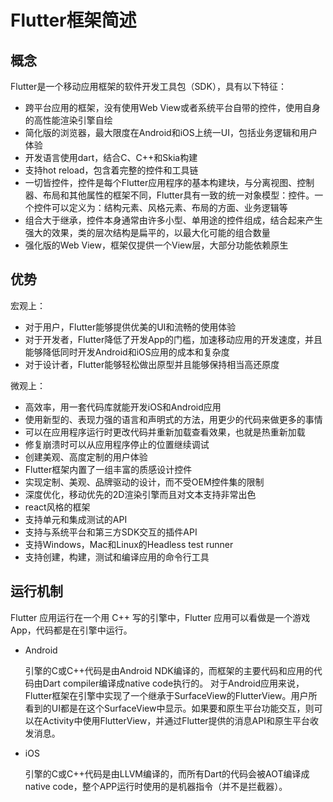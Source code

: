 # Flutter框架简述  
## 概念

Flutter是一个移动应用框架的软件开发工具包（SDK），具有以下特征：

- 跨平台应用的框架，没有使用Web View或者系统平台自带的控件，使用自身的高性能渲染引擎自绘
- 简化版的浏览器，最大限度在Android和iOS上统一UI，包括业务逻辑和用户体验
- 开发语言使用dart，结合C、C++和Skia构建
- 支持hot reload，包含着完整的控件和工具链
- 一切皆控件，控件是每个Flutter应用程序的基本构建块，与分离视图、控制器、布局和其他属性的框架不同，Flutter具有一致的统一对象模型：控件。一个控件可以定义为：结构元素、风格元素、布局的方面、业务逻辑等
- 组合大于继承，控件本身通常由许多小型、单用途的控件组成，结合起来产生强大的效果，类的层次结构是扁平的，以最大化可能的组合数量
- 强化版的Web View，框架仅提供一个View层，大部分功能依赖原生

## 优势

宏观上：

- 对于用户，Flutter能够提供优美的UI和流畅的使用体验
- 对于开发者，Flutter降低了开发App的门槛，加速移动应用的开发速度，并且能够降低同时开发Android和iOS应用的成本和复杂度
- 对于设计者，Flutter能够轻松做出原型并且能够保持相当高还原度

微观上：

- 高效率，用一套代码库就能开发iOS和Android应用
- 使用新型的、表现力强的语言和声明式的方法，用更少的代码来做更多的事情
- 可以在应用程序运行时更改代码并重新加载查看效果，也就是热重新加载
- 修复崩溃时可以从应用程序停止的位置继续调试
- 创建美观、高度定制的用户体验
- Flutter框架内置了一组丰富的质感设计控件
- 实现定制、美观、品牌驱动的设计，而不受OEM控件集的限制
- 深度优化，移动优先的2D渲染引擎而且对文本支持非常出色
- react风格的框架
- 支持单元和集成测试的API
- 支持与系统平台和第三方SDK交互的插件API
- 支持Windows，Mac和Linux的Headless test runner
- 支持创建，构建，测试和编译应用的命令行工具

## 运行机制

Flutter 应用运行在一个用 C++ 写的引擎中，Flutter 应用可以看做是一个游戏App，代码都是在引擎中运行。

- Android

    引擎的C或C++代码是由Android NDK编译的，而框架的主要代码和应用的代码由Dart compiler编译成native code执行的。
    对于Android应用来说，Flutter框架在引擎中实现了一个继承于SurfaceView的FlutterView。用户所看到的UI都是在这个SurfaceView中显示。如果要和原生平台功能交互，则可以在Activity中使用FlutterView，并通过Flutter提供的消息API和原生平台收发消息。
    
- iOS

    引擎的C或C++代码是由LLVM编译的，而所有Dart的代码会被AOT编译成native code，整个APP运行时使用的是机器指令（并不是拦截器）。


